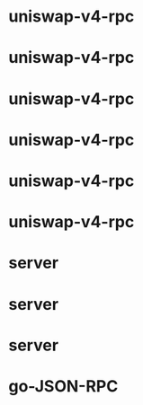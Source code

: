 # uniswap-v4-rpc
# uniswap-v4-rpc
# uniswap-v4-rpc
# uniswap-v4-rpc
# uniswap-v4-rpc
# uniswap-v4-rpc
# server
# server
# server
# go-JSON-RPC

